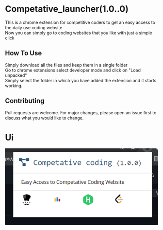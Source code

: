 # Competative_launcher(1.0..0)
This is a chrome extension for competitive coders to get an easy access to the daily use coding website
<br>
Now you can simply go to coding websites that you like with just a simple click

## How To Use
Simply download all the files and keep them in a single folder
<br>
Go to chrome extensions select developer mode and click on "Load unpacked"
<br>
Simply select the folder in which you have added the extension and it starts working.

## Contributing
Pull requests are welcome. For major changes, please open an issue first to discuss what you would like to change.

# Ui 
![Drag Racing](cp.png)
